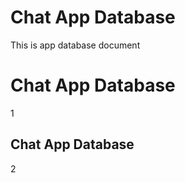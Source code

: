 <!-- This content will appear in dbdocs.io -->

# Chat App Database

This is app database document

# Chat App Database

1

## Chat App Database

2
